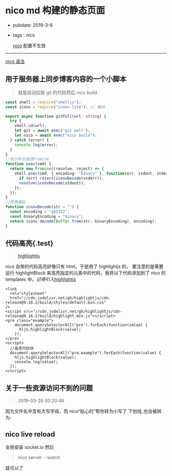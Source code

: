 # nico md 构建的静态页面

- pubdate: 2019-3-6
- tags : nico

  [nico](./record/nico) 配置不生效

---

[nico 语法](https://lab.lepture.com/nico/zh/syntax)

## 用于服务器上同步博客内容的一个小脚本

> 就是自动拉取 git 的代码然后 nico build

```typescript
const shell = require("shelljs");
const iconv = require("iconv-lite"); // 编码

export async function gitPull(url: string) {
  try {
    shell.cd(url);
    let git = await exec("git pull");
    let nico = await exec("nico build");
  } catch (error) {
    console.log(error);
  }
}
//执行命令返回Promise
function exec(cmd) {
  return new Promise((resolve, reject) => {
    shell.exec(cmd, { encoding: "binary" }, function(err, stdout, stderr) {
      if (err) reject(iconvDecode(stderr));
      resolve(iconvDecode(stdout));
    });
  });
}
//转换编码
function iconvDecode(str = "") {
  const encoding = "gb2312";
  const binaryEncoding = "binary";
  return iconv.decode(Buffer.from(str, binaryEncoding), encoding);
}
```

## 代码高亮{.test}

> [highlightjs](https://highlightjs.org/usage/)

nico 自带的代码高亮好像只有 html，于是用了 highlightjs 的。
要注意的是需要运行 highlightBlock 来高亮指定的元素中的代码，我将以下代码添加到了 nico 的 templates 中。_记得引入[highlightjs](https://highlightjs.org/usage/)_

```html{run}
<link
  rel="stylesheet"
  href="//cdn.jsdelivr.net/gh/highlightjs/cdn-release@9.16.2/build/styles/default.min.css"
/>
<script src="//cdn.jsdelivr.net/gh/highlightjs/cdn-release@9.16.2/build/highlight.min.js"></script>
<pre class="example">
    document.querySelectorAll("pre").forEach(function(value) {
      hljs.highlightBlock(value);
    });
</pre>
<script>
  //高亮代码块
  document.querySelectorAll("pre.example").forEach(function(value) {
    hljs.highlightBlock(value);
    console.log(value);
  });
</script>
```

## 关于一些资源访问不到的问题

> 2019-03-26 00:20:46

因为文件名中含有大写字母，而 nico“贴心的”帮你转为小写了
下划线\_也会被转为-

## nico live reload

全局安装 socket.io
然后

> nico server --watch

就可以了
